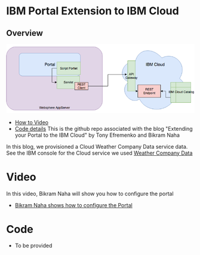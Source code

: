 # IBM Portal Extension to IBM Cloud
## Overview

![Overview Picture](./diagrams/PortalOverview.png "Solution overview")
 - [How to Video](#video)
 - [Code details](#code)
 This is the github repo associated with the blog
 "Extending your Portal to the IBM Cloud"
        by Tony Efremenko and Bikram Naha

In this blog, we provisioned a Cloud Weather Company Data service data.  See the IBM console for the Cloud service we used [Weather Company Data](https://console.bluemix.net/catalog/services/weather-company-data)

# Video
In this video, Bikram Naha will show you how to configure the portal
- [Bikram Naha shows how to configure the Portal](./Video/Bikram-Naha-Demo-Cloud-Portal-Script-Portlet.mp4)

# Code
- To be provided
